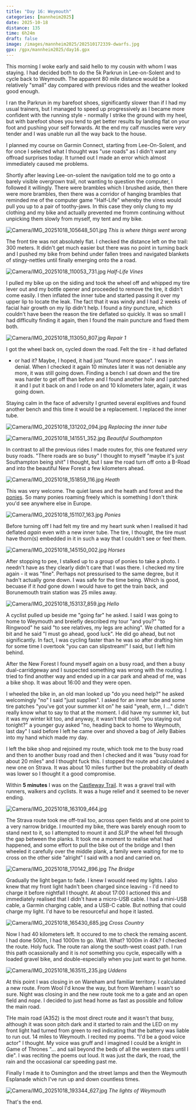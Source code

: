 ```yaml
--- 
title: "Day 16: Weymouth"
categories: [mannheim2025]
date: 2025-10-18
distance: 135
time: 6h24m
draft: false
image: /images/mannheim2025/202510172339-dwarfs.jpg
gpx: /gpx/mannheim2025/day16.gpx
---
```

This morning I woke early and said hello to my cousin with whom I was staying.
I had decided both to do the 5k Parkrun in Lee-on-Solent and to cycle back to
Weymouth. The apparent 80 mile distance would be a relatively "small" day
compared with previous rides and the weather looked good enough.

I ran the Parkrun in my barefoot shoes, significantly slower than if I had my
usual trainers, but I managed to speed up progressively as I became more
confident with the running style - normally I strike the ground with my heel,
but with barefoot shoes you tend to get better results by landing flat on your
foot and pushing your self forwards. At the end my calf muscles were _very_
tender and I was unable run all the way back to the house.

I planned my course on Garmin Connect, starting from Lee-On-Solent, and for
once I selected what I thought was "use roads" as I didn't want any offroad
surprises today. It turned out I made an error which almost immediately caused
me problems.

Shortly after leaving Lee-on-solent the navigation told me to go onto a barely
visible overgrown trail, not wanting to question the computer, I followed it
willingly. There were brambles which I brushed aside, then there were more
brambles, then there was a corridor of hanging brambles that reminded me of
the computer game "Half-Life" whereby the vines would pull you up to a pair of
toothy-jaws. In this case they only clung to my clothing and my bike and
actually prevented me fromm continuing without unpicking them slowly from
myself, my tent and my bike.

![Camera/IMG_20251018_105648_501.jpg](/images/mannheim2025/202510172339-badtrail.jpg)
*This is where things went wrong*

The front tire was not absolutely flat. I checked the distance left on the
trail: 300 meters. It didn't get much easier but there was no point in turning
back and I pushed my bike from behind under fallen trees and navigated
blankets of stingy-nettles until finally emerging onto the a road.

![Camera/IMG_20251018_110053_731.jpg](/images/mannheim2025/202510172339-vines.jpg)
*Half-Life Vines*

I pulled my bike up on the siding and took the wheel off and whipped my tire
lever out and my bottle opener and proceeded to remove the tire, it didn't
come easily. I then inflated the inner tube and started passing it over my
upper lip to locate the leak. The fact that it was windy and I had 2 weeks of
facial hair growth on my lip didn't help. I found a _tiny_ puncture, which
couldn't have been the reason the tire deflated so quickly. It was so small I
had difficulty finding it again, then I found the main puncture and fixed them
both.

![Camera/IMG_20251018_113050_807.jpg](/images/mannheim2025/202510172339-puncture.jpg)
*Repair 1*


I got the wheel back on, cycled down the road. Felt the tire - it had deflated
- or had it? Maybe, I hoped, it had just "found more space". I was in denial.
When I checked it again 10 minutes later it was not deniable any more, it
was still going down. Finding a bench I sat down and the tire was harder to
get off than before and I found another hole and I patched it and I put it
back on and I rode on and 10 kilometers later, again, it was going down.

Staying calm in the face of adversity I grunted several explitives and found
another bench and this time it would be a replacement. I replaced the inner
tube.

![Camera/IMG_20251018_131202_094.jpg](/images/mannheim2025/202510172339-puncture2.jpg)
*Replacing the inner tube*

![Camera/IMG_20251018_141551_352.jpg](/images/mannheim2025/202510172339-beauty.jpg)
*Beautiful Southampton*

In contrast to all the previous rides I made routes for, this one featured
_very_ busy roads. "There roads are so busy" I thought to myself "maybe it's
just Southampton being shit" I thought, but I saw the road turn off onto a
B-Road and into the beautiful New Forest a few kilometers ahead.

![Camera/IMG_20251018_151859_116.jpg](/images/mannheim2025/202510172339-heath.jpg)
*Heath*

This was very welcome. The quiet lanes and the heath and forest and the
[ponies](https://www.thenewforest.co.uk/explore/wildlife-and-nature/ponies/).
So many ponies roaming freely which is something I don't think you'd see
anywhere else in Europe.

![Camera/IMG_20251018_151107_163.jpg](/images/mannheim2025/202510172339-dwarfs.jpg)
*Ponies*

Before turning off I had felt my tire and my heart sunk when I realised it had
deflated _again_ even with a new inner tube. The tire, I thought, the tire
must have thorn(s) embedded in it in such a way that I couldn't see or feel
them.

![Camera/IMG_20251018_145150_002.jpg](/images/mannheim2025/202510172339-horses.jpg)
*Horses*


After stopping to pee, I stalked up to a group of ponies to take a photo. I
needn't have as they clearly didn't care that I was there. I checked my tire
again - it was "fine". Perhaps not pressurised to the same degree, but it
hadn't actually gone down. I was safe for the time being. Which is good,
becuase if it _had_ gone down I would have to get the train back, and
Borunemouth train station was 25 miles away.

![Camera/IMG_20251018_153137_859.jpg](/images/mannheim2025/202510172339-hello.jpg)
*Hello*

A cyclist pulled up beside me "going far" he asked. I said I was going to
home to Weymouth and breiefly described my tour "and you?" "to Ringwood" he
said "to see relatives, my legs are aching". We chatted for a bit and he said
"I must go ahead, good luck". He did go ahead, but not significantly. In fact,
I was cycling faster than he was so after drafting him for some time I
overtook "you can can slipstream!" I said, but I left him behind.

After the New Forest I found myself again on a busy road, and then a
busy dual-carridgeway and I suspected something was wrong with the routing. I
tried to find another way and ended up in a car park and ahead of me, was a
bike shop. It was about 16:00 and they were open.

I wheeled the bike in, an old man looked up "do you need help?" he asked
welcomingly "no" I said "just supplies". I asked for an inner tube and some
tire patches "you've got your summer kit on" he said "yeah, erm, I ..." didn't
really know what to say to that at the moment. I did have my summer kit, but
it was my winter kit too, and anyway, it wasn't that cold. "you staying out
tonight?" a younger guy asked "no, heading back to home to Weymouth, last day"
I said before I left he came over and shoved a bag of Jelly Babies into my
hand which made my day.

I left the bike shop and rejoined my route, which took me to the busy road and
then to another busy road and then I checked and it was "busy road for about
20 miles" and I thought fuck this. I stopped the route and calculated a new
one on Strava. It was about 10 miles further but the probablity of death was
lower so I thought it a good compromise.

Within **5 minutes** I was on the [Castleway
Trail](https://www.dorsetcouncil.gov.uk/w/castleman-trailway). It was a gravel
trail with runners, walkers and cyclists. It was a huge relief and it seemed
to be never ending.

![Camera/IMG_20251018_163109_464.jpg](/images/mannheim2025/202510172339-castleman.jpg)

The Strava route took me off-trail too, across open fields and at one point to
a very narrow bridge.  I mounted my bike, there was barely enough room to
stand next to it, so I attempted to mount it and _SLIP_ the wheel fell through
the gap between the planks. It took me a moment to realise what had happened,
and some effort to pull the bike out of the bridge and I then wheeled it
carefully over the middle plank, a family were waiting for me to cross on the
other side "alright" I said with a nod and carried on.

![Camera/IMG_20251018_170142_896.jpg](/images/mannheim2025/202510172339-thebridge.jpg)
*The Bridge*

Gradually the light began to fade. I knew I wouold need my lights. I also knew
that my front light hadn't been charged since leaving - I'd need to charge it
before nightfall I thought. At about 17:00 I actioned this and immediately
realised that I didn't have a micro-USB cable. I had a mini-USB cable, a
Garmin charging cable, and a USB-C cable. But nothing that could charge my
light. I'd have to be resourceful and hope it lasted.

![Camera/IMG_20251018_165430_685.jpg](/images/mannheim2025/202510172339-openroad.jpg)
*Cross Country*

Now I had 40 kilometers left. It occured to me to check the remaing ascent. I
had done 500m, I had 1000m to go. Wait. What? 1000m in 40k? I checked the
route. Holy fuck. The route ran along the south-west coast path. I run this
path ocassionally and it is _not_ something you cycle, especailly with a
loaded gravel bike, and double-especially when you just want to get home.

![Camera/IMG_20251018_163515_235.jpg](/images/mannheim2025/202510172339-uddens.jpg)
*Uddens*

At this point I was closing in on Wareham and familiar territory. I calculated
a new route. From Wool I'd know the way, but from Wareham I wasn't so sure.
Night was closing in and the new route took me to a gate and an open field and
_nope_. I decided to just head home as fast as possible and follow the main
road.

THe main road (A352) is the most direct route and it wasn't that busy,
although it was soon pitch dark and it started to rain and the LED on my front
light had turned from green to red indicating that the battery was liable to
run out. 14 miles to Weymouth. I recited my poems. "I'd be a good voice actor"
I thought. My voice was gruff and I imagined I could be a knight in Game of
Thrones "... and sail beyond the beds of all the western stars until I die". I
was reciting the poems out loud. It was just the dark, the road, the rain and
the occasional car speeding past me.

Finally I made it to Osmington and the street lamps and then the Weymouth
Esplanade which I've run up and down countless times.

![Camera/IMG_20251018_193344_627.jpg](/images/mannheim2025/202510172339-weymouth.jpg)
*The lights of Weymouth*

That's the end.

